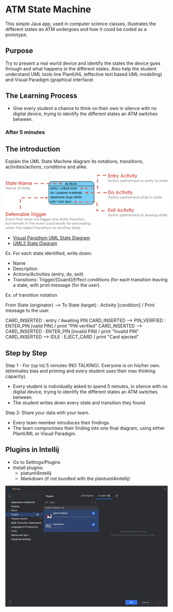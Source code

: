 # ATM State Machine
This simple Java app, used in computer science classes, illustrates the different states an ATM undergoes and how it could be coded as a prototype.

## Purpose
Try to present a real world device and identify the states the device goes through and what happens in the different states.
Also help the student understand UML tools line PlantUHL (effective text based UML modelling) and Visual Paradigm (graphical interface)

## The Learning Process
- Give every student a chance to think on their own in silence with no digital device, trying to identify the different states an ATM switches between.
### After 5 minutes

## The introduction
Explain the UML State Machine diagram its notations, transitions, activities/actions, conditions and alike.

![State Notations](/images/state-notations.png)

- [Visual Paradigm UML State Diagram](https://www.visual-paradigm.com/guide/uml-unified-modeling-language/what-is-state-machine-diagram/)
- [UML2 State Diagram](https://sparxsystems.com/resources/tutorials/uml2/state-diagram.html)

Ex. For each state identified, write down:
- Name
- Description
- Actions/Activities (entry, do, exit) 
- Transitions: Trigger/[Guard]/Effect conditions (for each transition leaving a state, with print message (for the user).

Ex. of transition notation

From State (originator) --> To State (target) : Activity [condition] / Print message to the user.

CARD_INSERTED : entry / Awaiting PIN
CARD_INSERTED --> PIN_VERIFIED : ENTER_PIN [valid PIN] / print "PIN verified"
CARD_INSERTED --> CARD_INSERTED : ENTER_PIN [invalid PIN] / print "Invalid PIN"
CARD_INSERTED --> IDLE : EJECT_CARD / print "Card ejected"

## Step by Step
Step 1 - For (up to) 5 minutes (NO TALKING). Everyone is on his/her own. (eliminates bias and priming and every student uses their max thinking capacity).
- Every student is individually asked to spend 5 minutes, in silence with no digital device, trying to identify the different states an ATM switches between.
- The student writes down every state and transition they found.

Step 2: Share your data with your team.
- Every team member introduces their findings.
- The team compromises their finding into one final diagram, using either PlantUML or Visual Paradigm.

## Plugins in Intellij
- Go to Settings/Plugins
- Install plugins:
  - platuml4intellij
  - Markdown (if not bundled with the plantuml4intellij)

![Intellij Plugins](/images/intellij-plugins.png)